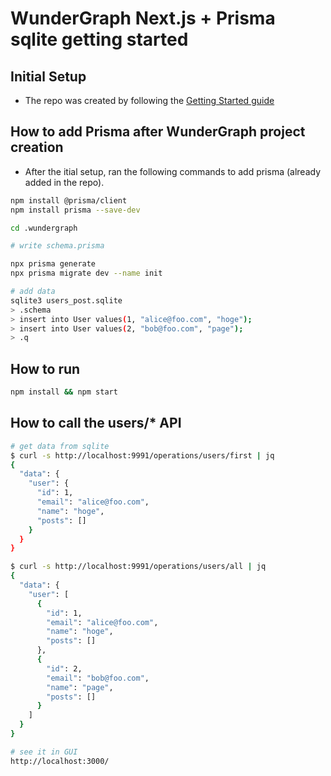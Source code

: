 # WunderGraph Next.js + Prisma sqlite getting started

## Initial Setup

* The repo was created by following the [Getting Started guide](https://docs.wundergraph.com/docs/getting-started/nextjs-quickstart)

## How to add Prisma after WunderGraph project creation

* After the itial setup, ran the following commands to add prisma (already added in the repo).

```sh
npm install @prisma/client
npm install prisma --save-dev

cd .wundergraph

# write schema.prisma

npx prisma generate
npx prisma migrate dev --name init

# add data
sqlite3 users_post.sqlite
> .schema
> insert into User values(1, "alice@foo.com", "hoge");
> insert into User values(2, "bob@foo.com", "page");
> .q
```

## How to run

```sh
npm install && npm start
```

## How to call the users/* API

```sh
# get data from sqlite
$ curl -s http://localhost:9991/operations/users/first | jq
{
  "data": {
    "user": {
      "id": 1,
      "email": "alice@foo.com",
      "name": "hoge",
      "posts": []
    }
  }
}

$ curl -s http://localhost:9991/operations/users/all | jq
{
  "data": {
    "user": [
      {
        "id": 1,
        "email": "alice@foo.com",
        "name": "hoge",
        "posts": []
      },
      {
        "id": 2,
        "email": "bob@foo.com",
        "name": "page",
        "posts": []
      }
    ]
  }
}

# see it in GUI
http://localhost:3000/
```
